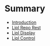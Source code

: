# Summary

- [Introduction](./introduction.md)
- [Lipl Repo Rest](./lipl-repo-rest.md)
- [Lipl Display](./lipl-display.md)
- [Lipl Control](./lipl-control.md)
